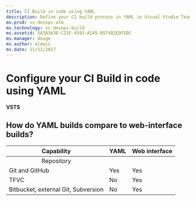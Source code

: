 ```yaml
---
title: CI Build in code using YAML
description: Define your CI build process in YAML in Visual Studio Team Services (VSTS) and Team Foundation Server (TFS)
ms.prod: vs-devops-alm
ms.technology: vs-devops-build
ms.assetid: 5A3A363E-C21F-4593-A145-B57492E9FEDC
ms.manager: douge
ms.author: alewis
ms.date: 11/11/2017
---
```


# Configure your CI Build in code using YAML

**VSTS**

## How do YAML builds compare to web-interface builds?

|Capability|YAML|Web interface|
|-|-|-|
|<div style="text-align:center">Repository</div>|
|Git and GitHub|Yes|Yes|
|TFVC|No|Yes|
|Bitbucket, external Git, Subversion|No|Yes|